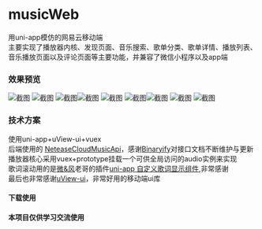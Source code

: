 # musicWeb
用uni-app模仿的网易云移动端<br/>
主要实现了播放器内核、发现页面、音乐搜索、歌单分类、歌单详情、播放列表、音乐播放页面以及评论页面等主要功能，并兼容了微信小程序以及app端<br/>

### 效果预览<br/>
![截图](/static/Screenshot/home.png) ![截图](/static/Screenshot/hotSearch.png) ![截图](/static/Screenshot/searchResult.png)![截图](/static/Screenshot/songsList.png) ![截图](/static/Screenshot/playlistDetails.png) ![截图](/static/Screenshot/playList.png)![截图](/static/Screenshot/musicPlayPage.png) ![截图](/static/Screenshot/lyrics.png) ![截图](/static/Screenshot/comment.png)<br/>

### 技术方案<br/>
使用uni-app+uView-ui+vuex<br/>后端使用的 [NeteaseCloudMusicApi](https://binaryify.github.io/NeteaseCloudMusicApi/#/?id=neteasecloudmusicapi)，感谢[Binaryify](https://github.com/Binaryify)对接口文档不断维护与更新<br/>
播放器核心采用vuex+prototype挂载一个可供全局访问的audio实例来实现<br/>
歌词滚动用的是[微&风](https://github.com/bing-idea)老哥的插件[uni-app 自定义歌词显示组件](https://github.com/bing-idea/bing-lyric-demo),非常感谢<br/>
最后也非常感谢[uView-ui](https://github.com/YanxinNet/uView)，非常好用的移动端ui库<br/>

#### 下载使用<br/>

#### 本项目仅供学习交流使用





